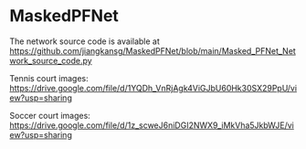 # MaskedPFNet

The network source code is available at https://github.com/jiangkansg/MaskedPFNet/blob/main/Masked_PFNet_Network_source_code.py

Tennis court images:
https://drive.google.com/file/d/1YQDh_VnRjAgk4ViGJbU60Hk30SX29PpU/view?usp=sharing

Soccer court images:
https://drive.google.com/file/d/1z_scweJ6niDGI2NWX9_iMkVha5JkbWJE/view?usp=sharing
